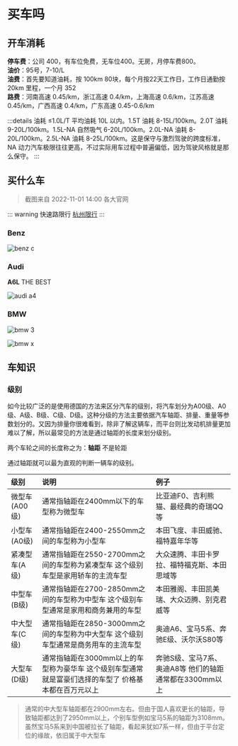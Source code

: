 
# 买车吗

## 开车消耗

**停车费**：公司 400，有车位免费，无车位400。无房，月停车费800。  
**油价**：95号，7-10/L  
**油费**：首先要知道油耗，按 100km 80块，每个月按22天工作日，工作日通勤按 20km 里程，一个月 352  
**路费**：河南高速 0.45/km，浙江高速 0.4/km，上海高速 0.6/km，江苏高速 0.45/km，广西高速 0.4/km，广东高速 0.45-0.6/km

:::details 油耗
≤1.0L/T 平均油耗 10L 以内。1.5T 油耗 8-15L/100km。2.0T 油耗 9-20L/100km。1.5L-NA 自然吸气 6-20L/100km。2.0L-NA 油耗 8-20L/100km。2.5L-NA 油耗 8-25L/100km。这是保守与激烈驾驶的跨度标准，NA 动力汽车极限往往更高，不过实际用车过程中普遍偏低，因为驾驶风格就是那么保守。
:::

## 买什么车

> 截图来自 2022-11-01 14:00 各大官网

::: warning 快速路限行
[杭州限行](http://hz.bendibao.com/traffic/2014129/48928.shtm)
:::

### Benz

![benz c](/img/car/benz_c.jpeg)

### Audi

**A6L** THE BEST

![audi a4](/img/car/audi_a4.png)

### BMW

![bmw 3](/img/car/bmw_3.jpeg)

![bmw x](/img/car/bmw_x.png)

## 车知识

### 级别

如今比较广泛的是使用德国的方法来区分汽车的级别，将汽车划分为A00级、A0级、A级、B级、C级、D级。这种分级的方法主要依据汽车轴距、排量、重量等参数划分的。又因为排量你很难看到，除非了解这辆车，而平台则比发动机排量更加难以了解，所以最常见的方法是通过轴距的长度来划分级别。

两个车轮之间的长度称之为：**轴距** 不是轮距

通过轴距就可以最为直观的判断一辆车的级别。

|级别|说明|例子|
|:----|:----|:----|
|微型车(A00级)|通常指轴距在2400mm以下的车型称为微型车|比亚迪F0、吉利熊猫、最经典的奇瑞QQ等|
|小型车(A0级)|通常指轴距在2400-2550mm之间的车型称为小型车|本田飞度、丰田威驰、福特嘉年华等|
|紧凑型车(A级)|通常指轴距在2550-2700mm之间的车型称为紧凑型车 这个级别车型是家用轿车的主流车型|大众速腾、丰田卡罗拉、福特福克斯、本田思域等|
|中型车(B级)|通常指轴距在2700-2850mm之间的车型称为中型车 这个级别车型通常是家用和商务兼用的车型|本田雅阁、丰田凯美瑞、大众迈腾、别克君威等|
|中大型车(C级)|通常指轴距在2850-3000mm之间的车型称为中大型车 这个级别车型通常是商务用车的主流车型|奥迪A6、宝马5系、奔驰E级、沃尔沃S80等|
|大型车(D级)|通常指轴距在3000mm以上的车型称为豪华车 这个级别车型通常就是富豪们选择的车型了 价格基本都在百万元以上|奔驰S级、宝马7系、奥迪A8等 他们的轴距通常都在3300mm以上|

> 通常的中大型车轴距都在2900mm左右。但由于国人喜欢更长的轴距，导致轴距都达到了2950mm以上，个别车型例如宝马5系的轴距为3108mm。虽然宝马5系来到中国被拉长了轴距，看起来犹如7系一样，但由于平台定位的缘故，依旧属于中大型车
